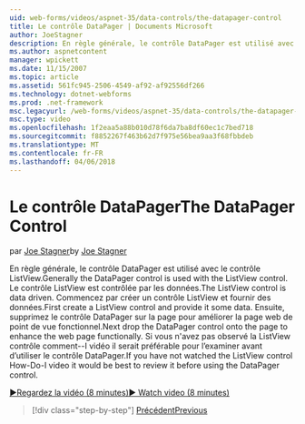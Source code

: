 ```yaml
---
uid: web-forms/videos/aspnet-35/data-controls/the-datapager-control
title: Le contrôle DataPager | Documents Microsoft
author: JoeStagner
description: En règle générale, le contrôle DataPager est utilisé avec le contrôle ListView. Le contrôle ListView est contrôlée par les données. Commencez par créer un contrôle ListView et fournir certaines d...
ms.author: aspnetcontent
manager: wpickett
ms.date: 11/15/2007
ms.topic: article
ms.assetid: 561fc945-2506-4549-af92-af92556df266
ms.technology: dotnet-webforms
ms.prod: .net-framework
msc.legacyurl: /web-forms/videos/aspnet-35/data-controls/the-datapager-control
msc.type: video
ms.openlocfilehash: 1f2eaa5a88b010d78f6da7ba8df60ec1c7bed718
ms.sourcegitcommit: f8852267f463b62d7f975e56bea9aa3f68fbbdeb
ms.translationtype: MT
ms.contentlocale: fr-FR
ms.lasthandoff: 04/06/2018
---
```

<a name="the-datapager-control"></a><span data-ttu-id="45434-105">Le contrôle DataPager</span><span class="sxs-lookup"><span data-stu-id="45434-105">The DataPager Control</span></span>
====================
<span data-ttu-id="45434-106">par [Joe Stagner](https://github.com/JoeStagner)</span><span class="sxs-lookup"><span data-stu-id="45434-106">by [Joe Stagner](https://github.com/JoeStagner)</span></span>

<span data-ttu-id="45434-107">En règle générale, le contrôle DataPager est utilisé avec le contrôle ListView.</span><span class="sxs-lookup"><span data-stu-id="45434-107">Generally the DataPager control is used with the ListView control.</span></span> <span data-ttu-id="45434-108">Le contrôle ListView est contrôlée par les données.</span><span class="sxs-lookup"><span data-stu-id="45434-108">The ListView control is data driven.</span></span> <span data-ttu-id="45434-109">Commencez par créer un contrôle ListView et fournir des données.</span><span class="sxs-lookup"><span data-stu-id="45434-109">First create a ListView control and provide it some data.</span></span> <span data-ttu-id="45434-110">Ensuite, supprimez le contrôle DataPager sur la page pour améliorer la page web de point de vue fonctionnel.</span><span class="sxs-lookup"><span data-stu-id="45434-110">Next drop the DataPager control onto the page to enhance the web page functionally.</span></span> <span data-ttu-id="45434-111">Si vous n'avez pas observé la ListView contrôle comment--I vidéo il serait préférable pour l’examiner avant d’utiliser le contrôle DataPager.</span><span class="sxs-lookup"><span data-stu-id="45434-111">If you have not watched the ListView control How-Do-I video it would be best to review it before using the DataPager control.</span></span>

[<span data-ttu-id="45434-112">&#9654;Regardez la vidéo (8 minutes)</span><span class="sxs-lookup"><span data-stu-id="45434-112">&#9654; Watch video (8 minutes)</span></span>](https://channel9.msdn.com/Blogs/ASP-NET-Site-Videos/the-datapager-control)

> [!div class="step-by-step"]
> [<span data-ttu-id="45434-113">Précédent</span><span class="sxs-lookup"><span data-stu-id="45434-113">Previous</span></span>](the-listview-control.md)
